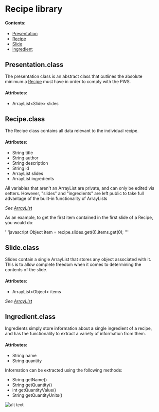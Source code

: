 # **Recipe library**

#### Contents:
* [Presentation](#presentationclass)
* [Recipe](#recipeclass)
* [Slide](#slideclass)
* [Ingredient](#ingredientclass)


## Presentation.class

The presentation class is an abstract class that outlines the absolute minimum a [Recipe](Recipe.java) must have in order to comply with the PWS.

#### Attributes:
* ArrayList\<Slide\> slides

## Recipe.class
The  Recipe class contains all data relevant to the individual recipe. 
#### Attributes:
* String title
* String author
* String description
* String id
* ArrayList<Slide> slides
* ArrayList<Ingredient> ingredients

All variables that aren't an ArrayList are private, and can only be edited via setters. However, "slides" and "ingredients" are left public to take full advantage of the built-in functionality of ArrayLists 

*See [ArrayList](https://docs.oracle.com/javase/8/docs/api/java/util/ArrayList.html)*

As an example, to get the first item contained in the first slide of a Recipe, you would do:

'''javascript
Object item = recipe.slides.get(0).items.get(0);
'''

## Slide.class

Slides contain a single ArrayList that stores any object associated with it. This is to allow complete freedom when it comes to determining the contents of the slide.

#### Attributes:
* ArrayList\<Object\> items


*See [ArrayList](https://docs.oracle.com/javase/8/docs/api/java/util/ArrayList.html)*


## Ingredient.class

Ingredients simply store information about a single ingredient of a recipe, and has the functionality to extract a variety of information from them.

#### Attributes:
* String name
* String quantity

Information can be extracted using the following methods:
* String getName()
* String getQuantity()
* int getQuantityValue()
* String getQuantityUnits()




![alt text](http://i0.kym-cdn.com/photos/images/original/000/139/998/1308977754001.jpg)
	

